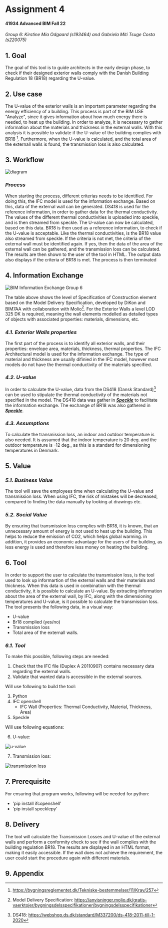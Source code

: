 <h1> Assignment 4 </h1>
  <h4> 41934 Advanced BIM Fall 22 </h4>
  
  <em>Group 6: Kirstine Mia Odgaard (s193464) and Gabriela Miti Tsuge Costa (s220075)</em>
  
  
## 1. Goal
The goal of this tool is to guide architects in the early design phase, to check if their designed exterior walls comply with the Danish Building Regulation 18 (BR18) regarding the U-value.


## 2. Use case
The U-value of the exterior walls is an important parameter regarding the energy efficiency of a building. This process is part of the BIM USE "Analyze", since it gives information about how much energy there is needed, to heat up the building. 
In order to analyze, it is necessary to gather information about the materials and thickness in the external walls. With this analysis it is possible to validate if the U-value of the building complies with BR18 [^1].
Furthermore, when the U-value is calculated, and the total area of the externall walls is found, the transmission loss is also calculated. 
 
 
## 3. Workflow
 
  ![diagram](https://user-images.githubusercontent.com/112421127/198092534-47443485-9ad6-467c-8a1a-c3996f963a3e.svg)
  
### _Process_

When starting the process, different criterias needs to be identified. For doing this, the IFC model is used for the information exchange. Based on this, data of the external wall can be generated. DS418 is used for the reference information, in order to gather data for the thermal conductivity. The values of the different thermal conductivities is uploaded into speckle, and is then streamed from speckle. The U-value can now be calculated, based on this data. BR18 is then used as a reference information, to check if the U-value is acceptable. Like the thermal conductivities, is the BR18 value also streamed from speckle. If the criteria is not met, the criteria of the external wall must be identified again. If yes, then the data of the area of the external wall can be gathered, and the transmission loss can be calculated. The results are then shown to the user of the tool in HTML. The output data also displays if the criteria of BR18 is met. The process is then terminated

 ## 4. Information Exchange
 
 ![BIM Information Exchange Group 6](https://user-images.githubusercontent.com/112421127/198220722-b772f513-2714-4fe3-82d0-1d1a8c6f563e.JPG)
 
 The table above shows the level of Specification of Construction element based on the Model Delivery Specification, developed by DiKon and BIM7AA with collaboration with Molio[^2]. For the Exterior Walls a level LOD 325 DK is required, meaning the wall elements modelled as detailed types of objects with associated properties: materials, dimensions, etc.
 
 ### _4.1.  Exterior Walls properties_

The first part of the process is to identify all exterior walls, and their properties: envelope area, materials, thickness, thermal properties. 
The IFC Architectural model is used for the information exchange. The type of material and thickness are usually difinied in the IFC model, however most models do not have the thermal conductivity of the materials specified.


### _4.2.  U-value_

In order to calculate the U-value, data from the DS418 (Dansk Standard)[^3] can be used to stipulate the thermal conductivity of the materials not specified in the model. The DS418 data was gather in [***Speckle***](https://speckle.xyz/streams/e11e791e2c) to facilitate the information exchange. The exchange of BR18 was also gathered in [***Speckle***](https://speckle.xyz/streams/cce20ff6c3). 

### _4.3. Assumptions_

To calculate the transmission loss, an indoor and outdoor temperature is also needed. It is assumed that the indoor temperature is 20 deg. and the outdoor temperature is -12 deg., as this is a standard for dimensioning temperatures in Denmark. 

## 5. Value

### _5.1. Business Value_

The tool will save the employees time when calculating the U-value and transmission loss. When using IFC, the risk of mistakes will be decreased, compared to finding the data manually by looking at drawings etc.

### _5.2. Social Value_

By ensuring that transmission loss complies with BR18, it is known, that an unnecessary amount of energy is not used to heat up the building. This helps to reduce the emission of CO2, which helps global warming. in addition, it provides an economic advantage for the users of the building, as less energy is used and therefore less money on heating the building.

## 6. Tool
  
In order to support the user to calculate the transmission loss, is the tool used to look up informartion of the external walls and their materials and thickness. When this data is used in combination with the thermal conductivity, it is possible to calculate an U-value. By extracting information about the area of the external wall, by IFC, along with the dimensioning temperatures and U-value, is it possible to calculate the transmission loss. The tool presents the following data, in a visual way: 
- U-value
- Br18 complied (yes/no)
- Transmission loss
- Total area of the externall walls. 

 
 ### _6.1. Tool_
 
To make this possible, following steps are needed:

  1. Check that the IFC file (Duplex A 20110907) contains necessary data regarding the external walls. 
  2. Validate that wanted data is accessible in the external sources. 

Will use following to build the tool:

  3. Python 
  4. IFC openshell
      - IFC Wall (Properties: Thermal Conductivity, Material, Thickness, Area)
  5. Speckle   

Will use following equations:

  6. U-value: 

![u-value](https://user-images.githubusercontent.com/112421127/197871610-8e1b2cac-8d11-4391-af1f-7c9930276962.jpg)

  7. Transmission loss:   

![transmission loss](https://user-images.githubusercontent.com/112421127/197871580-e687ade0-2d40-458c-a4e3-5b4a77e3e419.jpg)



## 7. Prerequisite
For ensuring that program works, following will be needed for python: 
- 'pip install ifcopenshell'
- 'pip install specklepy'


## 8. Delivery

The tool will calculate the Transmission Losses and U-value of the external walls and perform a conformity check to see if the wall complies with the building regulation BR18. The results are displayed in an HTML format, making it easily accessible. If the wall does not achieve the requirement, the user could start the procedure again with different materials.


## 9. Appendix

[^1]: https://bygningsreglementet.dk/Tekniske-bestemmelser/11/Krav/257
[^2]: Model Delivery Specification: https://anvisninger.molio.dk/gratis-vaerktojer/bygningsdelsspecifikationer/bygningsdelsspecifikationer
[^3]: DS418: https://webshop.ds.dk/standard/M337200/ds-418-2011-till-1-2020
